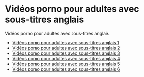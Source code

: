 # Vidéos porno pour adultes avec sous-titres anglais
Vidéos porno pour adultes avec sous-titres anglais


- <a href="https://hopevideos.com/fr/" target="_blank" rel="noopener">Vidéos porno pour adultes avec sous-titres anglais 1</a>
- <a href="https://luckvideos.com/fr/" target="_blank" rel="noopener">Vidéos porno pour adultes avec sous-titres anglais 2</a>
- <a href="https://flatvideos.com/fr/" target="_blank" rel="noopener">Vidéos porno pour adultes avec sous-titres anglais 3</a>
- <a href="https://toovideos.com/fr/" target="_blank" rel="noopener">Vidéos porno pour adultes avec sous-titres anglais 4</a>
- <a href="https://muchvideos.com/fr/" target="_blank" rel="noopener">Vidéos porno pour adultes avec sous-titres anglais 5</a>
- <a href="https://weekvideos.com/fr/" target="_blank" rel="noopener">Vidéos porno pour adultes avec sous-titres anglais 6</a>
